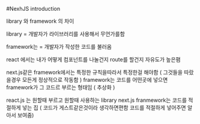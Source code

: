 #NexhJS introduction

library 와 framework 의 차이

library = 개발자가 라이브러리를 사용해서 무언가를함

framework는 = 개발자가 작성한 코드를 불러옴

react 에서는 내가 어떻게 컴포넌트를 나눌건지 route를 할건지 자유도가 높은폄

next.js같은 framework에서는 특정한 규칙을따라서 특정한걸 해야함 ( 그것들을 따랐을경우 모든게 정상적으로 작동함 )
framework는 코드를 어떤곳에 넣으면 framework가 그 코드르 부르는 형태임 ( 추상화 )

react.js 는 원할때 부르고 원할때 사용하는 library
next.js franmework는 코드를 적절하게 넣는 집 ( 코드가 게스트같은것이라 생각하면편함 코드를 적절하게 넣어주면 알아서 보여줌)
